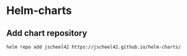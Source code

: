 # Helm-charts

## Add chart repository
```
helm repo add jscheel42 https://jscheel42.github.io/helm-charts/
```
